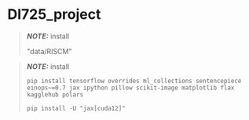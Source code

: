 # DI725_project

> **_NOTE:_** install
> 
> "data/RISCM"


> **_NOTE:_** install
> 
> ```console
> pip install tensorflow overrides ml_collections sentencepiece einops~=0.7 jax ipython pillow scikit-image matplotlib flax kagglehub polars
> ```
> 
> ```console
> pip install -U "jax[cuda12]"
> ```
